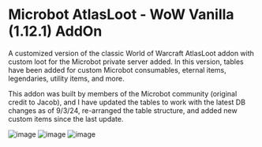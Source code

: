 # Microbot AtlasLoot - WoW Vanilla (1.12.1) AddOn

A customized version of the classic World of Warcraft AtlasLoot addon with custom loot for the Microbot private server added. In this version, tables have been added for custom Microbot consumables, eternal items, legendaries, utility items, and more.

This addon was built by members of the Microbot community (original credit to Jacob), and I have updated the tables to work with the latest DB changes as of 9/3/24, re-arranged the table structure, and added new custom items since the last update.

![image](https://github.com/user-attachments/assets/4788dbfa-d35e-417a-8f3e-53602501a251)
![image](https://github.com/user-attachments/assets/562963cf-1a30-4c16-b373-e1b8e8953964)
![image](https://github.com/user-attachments/assets/1f4355d4-2315-4fcb-a1c1-2de6b2e960bf)
